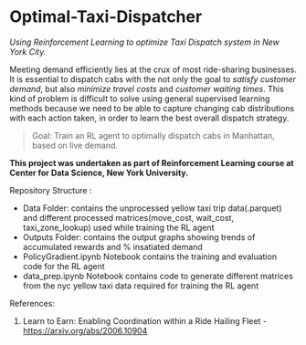 # Optimal-Taxi-Dispatcher
*Using Reinforcement Learning to optimize Taxi Dispatch system in New York City.*

Meeting demand efficiently lies at the crux of most ride-sharing businesses. 
It is essential to dispatch cabs with the not only the goal to *satisfy customer demand*, but also *minimize travel costs* and *customer waiting times*. 
This kind of problem is difficult to solve using general supervised learning methods because we need to be able to capture changing cab distributions with each action taken, in order to learn the best overall dispatch strategy.  

> Goal:  Train an RL agent to optimally dispatch cabs in Manhattan, based on live demand. 

**This project was undertaken as part of Reinforcement Learning course at Center for Data Science, New York University.**  

Repository Structure :
- Data Folder: contains the unprocessed yellow taxi trip data(.parquet) and different processed matrices(move_cost, wait_cost, taxi_zone_lookup) used while training the RL agent
- Outputs Folder: contains the output graphs showing trends of accumulated rewards and % insatiated demand
- PolicyGradient.ipynb Notebook contains the training and evaluation code for the RL agent
- data_prep.ipynb Notebook contains code to generate different matrices from the nyc yellow taxi data required for training the RL agent 


References:
1. Learn to Earn: Enabling Coordination within a Ride Hailing Fleet - https://arxiv.org/abs/2006.10904
